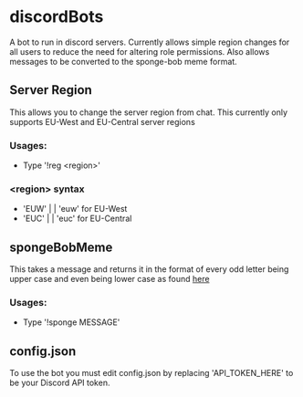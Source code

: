 # discordBots

A bot to run in discord servers. Currently allows simple region changes for all users to reduce the need for altering role permissions.
Also allows messages to be converted to the sponge-bob meme format.

## Server Region
This allows you to change the server region from chat. This currently only supports EU-West and EU-Central server regions
### Usages:
* Type '!reg \<region>' 
  
### \<region> syntax 
* 'EUW' | | 'euw' for EU-West
* 'EUC' | | 'euc' for EU-Central


## spongeBobMeme
This takes a message and returns it in the format of every odd letter being upper case and even being lower case as found [here](https://knowyourmeme.com/memes/mocking-spongebob)
### Usages:
* Type '!sponge MESSAGE'



## config.json

To use the bot you must edit config.json by replacing 'API_TOKEN_HERE' to be your Discord API token.
